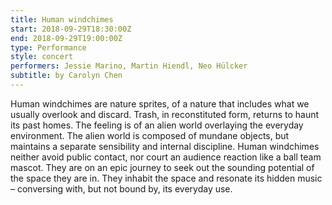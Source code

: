 ```yaml
---
title: Human windchimes
start: 2018-09-29T18:30:00Z
end: 2018-09-29T19:00:00Z
type: Performance
style: concert
performers: Jessie Marino, Martin Hiendl, Neo Hülcker
subtitle: by Carolyn Chen
---
```

Human windchimes are nature sprites, of a nature that includes what we usually overlook and discard. Trash, in reconstituted form, returns to haunt its past homes. The feeling is of an alien world overlaying the everyday environment. The alien world is composed of mundane objects, but maintains a separate sensibility and internal discipline. Human windchimes neither avoid public contact, nor court an audience reaction like a ball team mascot. They are on an epic journey to seek out the sounding potential of the space they are in. They inhabit the space and resonate its hidden music – conversing with, but not bound by, its everyday use.
